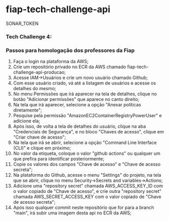 # fiap-tech-challenge-api

SONAR_TOKEN

### Tech Challenge 4:
### Passos para homologação dos professores da Fiap

1. Faça o login na plataforma da AWS;
2. Crie um repositório privado no ECR da AWS chamado fiap-tech-challenge-api-producao;
3. Acesse IAM->Usuários e crie um novo usuário chamado Github;
4. Com esse usuário criado, vá até a listagem de usuários e acesse os detalhes do mesmo;
5. No menu Permissões que irá aparecer na tela de detalhes, clique no botão "Adicionar permissões" que aparece no canto direito;
6. Na tela que irá aparecer, selecione a opção "Anexar políticas diretamente";
7. Pesquise pela permissão "AmazonEC2ContainerRegistryPowerUser" e adicione ela;
8. Após isso, de volta a tela de detalhes do usuário, clique na aba "Credenciais de Segurança", e no bloco "Chaves de acesso", clique em "Criar chave de acesso";
9. Na tela que irá se abrir, selecione a opção "Command Line Interface (CLI)" e clique em próximo;
10. No valor da etiqueta, coloque o valor "github actions" ou qualquer um que prefira para identificar posteriormente;
11. Copie os valores dos campos "Chave de acesso" e "Chave de acesso secreta";
12. Na plataforma do Github, acesse o menu "Settings" do projeto, na tela que se abrir, clique no menu Security->Secrets and variables->Actions;
13. Adicione uma "repository secret" chamada AWS_ACCESS_KEY_ID com o valor copiado de "Chave de acesso", e crie outra "repository secret" chamada AWS_SECRET_ACCESS_KEY com o valor copiado de "Chave de acesso secreta";
14. Após isso qualquer commit neste repositório que for para a branch "main", irá subir uma imagem desta api no ECR da AWS;
